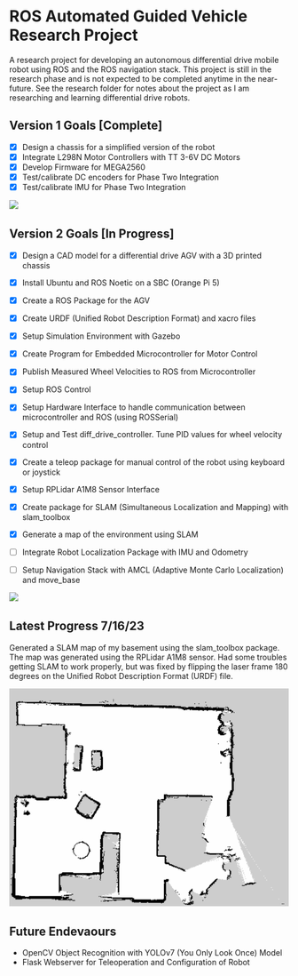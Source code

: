 # ROS Automated Guided Vehicle Research Project

A research project for developing an autonomous differential drive mobile robot using ROS and the ROS navigation stack. This project is still in the research phase and is not expected to be completed anytime in the near-future. See the research folder for notes about the project as I am researching and learning differential drive robots.  

## Version 1 Goals [Complete]
- [x] Design a chassis for a simplified version of the robot
- [x] Integrate L298N Motor Controllers with TT 3-6V DC Motors
- [x] Develop Firmware for MEGA2560
- [x] Test/calibrate DC encoders for Phase Two Integration
- [x] Test/calibrate IMU for Phase Two Integration

<img src="./media/phase_one_cad.png"  width="600" >

## Version 2 Goals [In Progress]
- [x] Design a CAD model for a differential drive AGV with a 3D printed chassis
- [x] Install Ubuntu and ROS Noetic on a SBC (Orange Pi 5)
- [x] Create a ROS Package for the AGV
- [x] Create URDF (Unified Robot Description Format) and xacro files
- [x] Setup Simulation Environment with Gazebo 
- [x] Create Program for Embedded Microcontroller for Motor Control 
- [x] Publish Measured Wheel Velocities to ROS from Microcontroller
- [x] Setup ROS Control 
- [x] Setup Hardware Interface to handle communication between microcontroller and ROS (using ROSSerial)
- [x] Setup and Test diff_drive_controller. Tune PID values for wheel velocity control
- [x] Create a teleop package for manual control of the robot using keyboard or joystick
- [x] Setup RPLidar A1M8 Sensor Interface
- [x] Create package for SLAM (Simultaneous Localization and Mapping) with slam_toolbox
- [x] Generate a map of the environment using SLAM
- [ ] Integrate Robot Localization Package with IMU and Odometry
- [ ] Setup Navigation Stack with AMCL (Adaptive Monte Carlo Localization) and move_base


<img src="./media/phase_two_cad.png"  width="600" >

## Latest Progress 7/16/23
Generated a SLAM map of my basement using the slam_toolbox package. The map was generated using the RPLidar A1M8 sensor. Had some troubles getting SLAM to work properly, but was fixed by flipping the laser frame 180 degrees on the Unified Robot Description Format (URDF) file.

<img src="./media/basement_0_map.png" width="600">

## Future Endevaours 
- OpenCV Object Recognition with YOLOv7 (You Only Look Once) Model
- Flask Webserver for Teleoperation and Configuration of Robot
